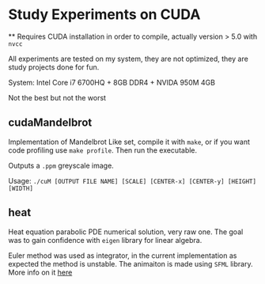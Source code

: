 # Study Experiments on CUDA

** Requires CUDA installation in order to compile, actually version > 5.0 with `nvcc`

All experiments are tested on my system, they are not optimized, they are study projects done for fun.

System: Intel Core i7 6700HQ + 8GB DDR4 + NVIDA 950M 4GB

Not the best but not the worst

## cudaMandelbrot 

Implementation of Mandelbrot Like set, compile it with `make`, or if you want code profiling use `make profile`. Then run the executable.

Outputs a `.ppm` greyscale image. 

Usage: `./cuM [OUTPUT FILE NAME] [SCALE] [CENTER-x] [CENTER-y] [HEIGHT] [WIDTH]`

## heat

Heat equation parabolic PDE numerical solution, very raw one. The goal was to gain confidence with `eigen` library for linear algebra. 

Euler method was used as integrator, in the current implementation as expected the method is unstable. The animaiton is made using `SFML` library. More info on it [here](https://www.sfml-dev.org/)
